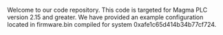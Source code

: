 Welcome to our code repository.
This code is targeted for Magma PLC version 2.15 and greater.
We have provided an example configuration located in firmware.bin compiled for system 0xafe1c65d414b34b77cf724.
